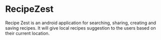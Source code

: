 # RecipeZest
Recipe Zest is an android application for searching, sharing, creating and saving recipes.
It will give local recipes suggestion to the users based on their current location.
